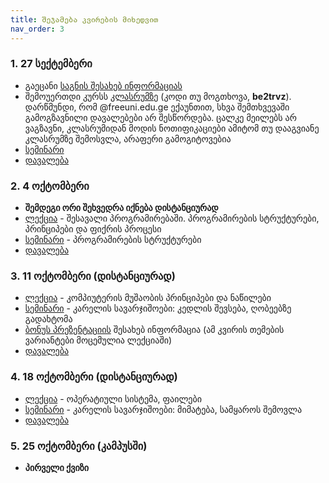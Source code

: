 ```yaml
---
title: შეჯამება კვირების მიხედვით
nav_order: 3
---
```


### 1. 27 სექტემბერი
- გაეცანი [საგნის შესახებ ინფორმაციას](/about)
- შემოუერთდი კურსს [კლასრუმზე](https://classroom.google.com/c/Mzk5NzYzODYyMjQz?cjc=be2trvz) (კოდი თუ მოგთხოვა, **be2trvz**). დარწმუნდი, რომ @freeuni.edu.ge ექაუნთით, სხვა შემთხვევაში გამოგზავნილი დავალებები არ შესწორდება. ცალკე მეილებს არ ვაგზავნი, კლასრუმიდან მოდის ნოთიფიკაციები ამიტომ თუ დააგვიანე კლასრუმზე შემოსვლა, არაფერი გამოგიტოვებია
- [სემინარი](/classwork/01_karel_intro)
- [დავალება](/homework/01_hw1_karel1)

### 2. 4 ოქტომბერი
- **შემდეგი ორი შეხვედრა იქნება დისტანციურად**
- [ლექცია](/lectures/02_introduction_to_programming) - შესავალი პროგრამირებაში. პროგრამირების სტრუქტურები, პრინციპები და ფიქრის პროცესი
- [სემინარი](/classwork/02_karel_structures) - პროგრამირების სტრუქტურები
- [დავალება](/homework/02_hw2_karel2)

### 3. 11 ოქტომბერი (დისტანციურად)
- [ლექცია](/lectures/03_computers) - კომპიუტერის მუშაობის პრინციპები და ნაწილები
- [სემინარი](/classwork/03_karel_exercises) - კარელის სავარჯიშოები: კედლის შევსება, ღობეებზე გადახტომა 
- [ბონუს პრეზენტაციის](/info/bonus) შესახებ ინფორმაცია (ამ კვირის თემების ვარიანტები მოცემულია ლექციაში)
- [დავალება](/homework/03_hw3_karel3)

### 4. 18 ოქტომბერი (დისტანციურად)
- [ლექცია](/lectures/04_os_files) - ოპერატიული სისტემა, ფაილები
- [სემინარი](/classwork/04_karel_exercises) - კარელის სავარჯიშოები: მიმატება, სამყაროს შემოვლა
- [დავალება](/homework/04_hw4_karel4)

### 5. 25 ოქტომბერი (კამპუსში)

- **პირველი ქვიზი**

<!--
<details markdown="block">

<summary>მომავალი კვირების გეგმა</summary>

### 2. 4 ოქტომბერი


</details>
-->